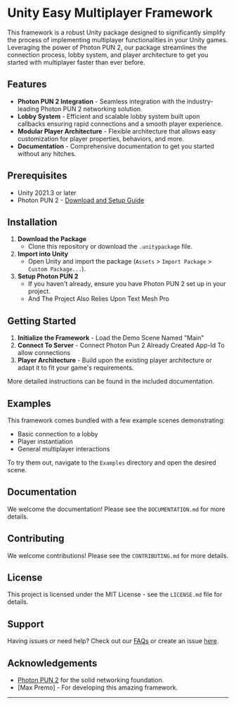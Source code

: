# Unity Easy Multiplayer Framework

This framework is a robust Unity package designed to significantly simplify the process of implementing multiplayer functionalities in your Unity games. Leveraging the power of Photon PUN 2, our package streamlines the connection process, lobby system, and player architecture to get you started with multiplayer faster than ever before.

## Features
* **Photon PUN 2 Integration** - Seamless integration with the industry-leading Photon PUN 2 networking solution.
* **Lobby System** - Efficient and scalable lobby system built upon callbacks ensuring rapid connections and a smooth player experience.
* **Modular Player Architecture** - Flexible architecture that allows easy customization for player properties, behaviors, and more.
* **Documentation** - Comprehensive documentation to get you started without any hitches.

## Prerequisites

- Unity 2021.3 or later
- Photon PUN 2 - [Download and Setup Guide](https://doc.photonengine.com/en-us/pun/v2/getting-started/pun-intro)

## Installation

1. **Download the Package**
    - Clone this repository or download the `.unitypackage` file.
2. **Import into Unity**
    - Open Unity and import the package (`Assets` > `Import Package` > `Custom Package...`).
3. **Setup Photon PUN 2**
    - If you haven't already, ensure you have Photon PUN 2 set up in your project.
    - And The Project Also Relies Upon Text Mesh Pro

## Getting Started

1. **Initialize the Framework** - Load the Demo Scene Named "Main"
2. **Connect To Server** - Connect Photon Pun 2 Already Created App-Id To allow connections
3. **Player Architecture** - Build upon the existing player architecture or adapt it to fit your game's requirements.

More detailed instructions can be found in the included documentation.

## Examples

This framework comes bundled with a few example scenes demonstrating:
- Basic connection to a lobby
- Player instantiation
- General multiplayer interactions

To try them out, navigate to the `Examples` directory and open the desired scene.

## Documentation

We welcome the documentation! Please see the `DOCUMENTATION.md` for more details.

## Contributing

We welcome contributions! Please see the `CONTRIBUTING.md` for more details.

## License

This project is licensed under the MIT License - see the `LICENSE.md` file for details.

## Support

Having issues or need help? Check out our [FAQs](./path-to-your-faqs.md) or create an issue [here](https://github.com/your-username/your-repo-name/issues).

## Acknowledgements

- [Photon PUN 2](https://www.photonengine.com/en-US/PUN) for the solid networking foundation.
- [Max Premo] - For developing this amazing framework.

---
